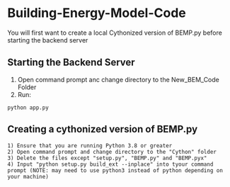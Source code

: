 # Building-Energy-Model-Code

You will first want to create a local Cythonized version of BEMP.py before starting the backend server

## Starting the Backend Server

1) Open command prompt anc change directory to the New_BEM_Code Folder
2) Run:
```
python app.py
```

## Creating a cythonized version of BEMP.py

    1) Ensure that you are running Python 3.8 or greater 
    2) Open command prompt and change directory to the "Cython" folder
    3) Delete the files except "setup.py", "BEMP.py" and "BEMP.pyx"
    4) Input "python setup.py build_ext --inplace" into tyour command prompt (NOTE: may need to use python3 instead of python depending on your machine)
    
